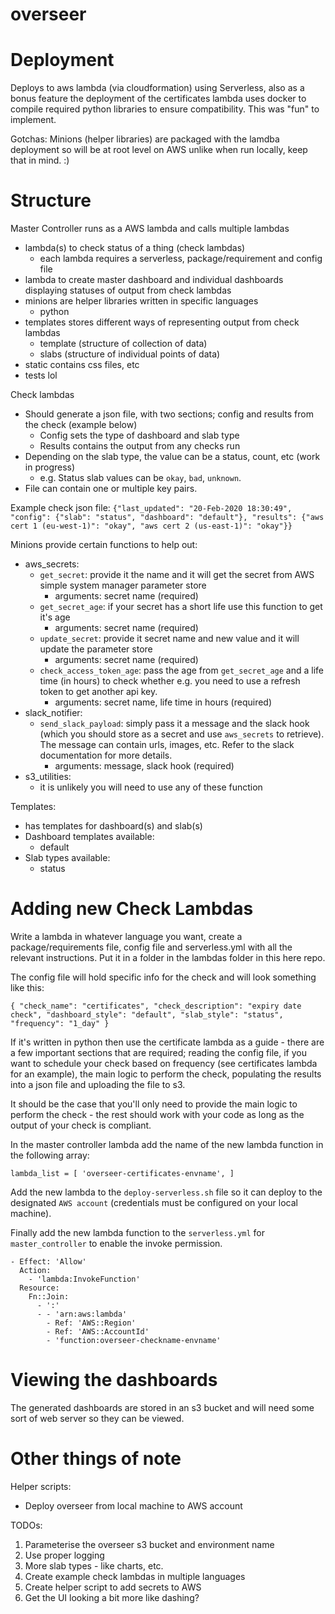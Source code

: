 # overseer

Deployment
==========

Deploys to aws lambda (via cloudformation) using Serverless, also as a bonus feature the deployment of the certificates lambda uses docker to compile required python libraries to ensure compatibility.  This was "fun" to implement.

Gotchas: Minions (helper libraries) are packaged with the lamdba deployment so will be at root level on AWS unlike when run locally, keep that in mind. :)

Structure
=========

Master Controller runs as a AWS lambda and calls multiple lambdas
- lambda(s) to check status of a thing (check lambdas)
  - each lambda requires a serverless, package/requirement and config file
- lambda to create master dashboard and individual dashboards displaying statuses of output from check lambdas
- minions are helper libraries written in specific languages
  - python
- templates stores different ways of representing output from check lambdas
  - template (structure of collection of data)
  - slabs (structure of individual points of data)
- static contains css files, etc
- tests lol

Check lambdas
* Should generate a json file, with two sections; config and results from the check (example below)
  * Config sets the type of dashboard and slab type
  * Results contains the output from any checks run
* Depending on the slab type, the value can be a status, count, etc (work in progress)
  * e.g. Status slab values can be `okay`, `bad`, `unknown`.
* File can contain one or multiple key pairs.

Example check json file:
`{"last_updated": "20-Feb-2020 18:30:49", "config": {"slab": "status", "dashboard": "default"}, "results": {"aws cert 1 (eu-west-1)": "okay", "aws cert 2 (us-east-1)": "okay"}}`

Minions provide certain functions to help out:
* aws_secrets:
  * `get_secret`: provide it the name and it will get the secret from AWS simple system manager parameter store
    * arguments: secret name (required)
  * `get_secret_age`: if your secret has a short life use this function to get it's age
    * arguments: secret name (required)
  * `update_secret`: provide it secret name and new value and it will update the parameter store
    * arguments: secret name (required)
  * `check_access_token_age`: pass the age from `get_secret_age` and a life time (in hours) to check whether e.g. you need to use a refresh token to get another api key.
    * arguments: secret name, life time in hours (required)
* slack_notifier:
  * `send_slack_payload`: simply pass it a message and the slack hook (which you should store as a secret and use `aws_secrets` to retrieve).  The message can contain urls, images, etc.  Refer to the slack documentation for more details.
    * arguments: message, slack hook (required)
* s3_utilities:
  * it is unlikely you will need to use any of these function

Templates:
* has templates for dashboard(s) and slab(s)
* Dashboard templates available:
  * default
* Slab types available:
  * status

Adding new Check Lambdas
========================

Write a lambda in whatever language you want, create a package/requirements file, config file and serverless.yml with all the relevant instructions.  Put it in a folder in the lambdas folder in this here repo.

The config file will hold specific info for the check and will look something like this:

`
{
  "check_name": "certificates",
  "check_description": "expiry date check",
  "dashboard_style": "default",
  "slab_style": "status",
  "frequency": "1_day"
}
`

If it's written in python then use the certificate lambda as a guide - there are a few important sections that are required; reading the config file, if you want to schedule your check based on frequency (see certificates lambda for an example), the main logic to perform the check, populating the results into a json file and uploading the file to s3.  

It should be the case that you'll only need to provide the main logic to perform the check - the rest should work with your code as long as the output of your check is compliant.

In the master controller lambda add the name of the new lambda function in the following array:

`
lambda_list = [
    'overseer-certificates-envname',
]
`

Add the new lambda to the `deploy-serverless.sh` file so it can deploy to the designated `AWS account` (credentials must be configured on your local machine).

Finally add the new lambda function to the `serverless.yml` for `master_controller` to enable the invoke permission.

```
- Effect: 'Allow'
  Action:
    - 'lambda:InvokeFunction'
  Resource:
    Fn::Join:
      - ':'
      - - 'arn:aws:lambda'
        - Ref: 'AWS::Region'
        - Ref: 'AWS::AccountId'
        - 'function:overseer-checkname-envname'
```

Viewing the dashboards
======================

The generated dashboards are stored in an s3 bucket and will need some sort of web server so they can be viewed.

Other things of note
====================

Helper scripts:
* Deploy overseer from local machine to AWS account

TODOs:

1. Parameterise the overseer s3 bucket and environment name
2. Use proper logging
3. More slab types - like charts, etc.
4. Create example check lambdas in multiple languages
5. Create helper script to add secrets to AWS
6. Get the UI looking a bit more like dashing?
